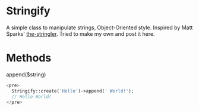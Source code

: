 # Stringify
A simple class to manipulate strings, Object-Oriented style. Inspired by Matt Sparks' <a href="https://github.com/mattsparks/the-stringler">the-stringler</a>. Tried to make my own and post it here.

# Methods
append($string)
```php
<pre>
  Stringify::create('Hello')->append(' World!');
  // Hello World!
</pre>
```

